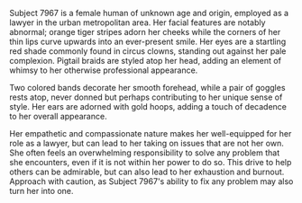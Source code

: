 Subject 7967 is a female human of unknown age and origin, employed as a lawyer in the urban metropolitan area. Her facial features are notably abnormal; orange tiger stripes adorn her cheeks while the corners of her thin lips curve upwards into an ever-present smile. Her eyes are a startling red shade commonly found in circus clowns, standing out against her pale complexion. Pigtail braids are styled atop her head, adding an element of whimsy to her otherwise professional appearance.

Two colored bands decorate her smooth forehead, while a pair of goggles rests atop, never donned but perhaps contributing to her unique sense of style. Her ears are adorned with gold hoops, adding a touch of decadence to her overall appearance.

Her empathetic and compassionate nature makes her well-equipped for her role as a lawyer, but can lead to her taking on issues that are not her own. She often feels an overwhelming responsibility to solve any problem that she encounters, even if it is not within her power to do so. This drive to help others can be admirable, but can also lead to her exhaustion and burnout. Approach with caution, as Subject 7967's ability to fix any problem may also turn her into one.